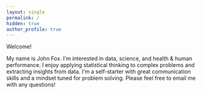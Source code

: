 ```yaml
---
layout: single
permalink: /
hidden: true
author_profile: true
---
```

Welcome!

My name is John Fox. I'm interested in data, science, and health & human performance. I enjoy applying statistical thinking to complex problems and extracting insights from data. I'm a self-starter with great communication skills and a mindset tuned for problem solving. Please feel free to email me with any questions!





